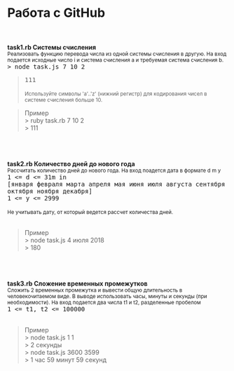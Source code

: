 # Работа с GitHub

</br></br><b>task1.rb Системы счисления</b></br>
<sup>Реализовать функцию перевода числа из одной системы счисления в другую.
На вход подается исходные число i и система счисления a и требуемая система счисления b.</sup>
</br><tt>> node task.js 7 10 2
> 111</tt></br></br>
<sup>Используйте символы 'a'..'z' (нижний регистр) для кодирования чисел в системе счисления больше 10.</sup></br>
<blockquote>Пример</br>
> ruby task.rb 7 10 2</br>
> 111</blockquote></br>
</br></br><b>task2.rb Количество дней до нового года</b></br>
<sup>Рассчитать количество дней до нового года.
На вход поадется дата в формате d m y</sup>
</br><tt>1 <= d <= 31m in 
</br>[января февраля марта апреля мая июня июля августа сентября октября ноября декабря]
</br>1 <= y <= 2999</tt></br></br>
<sup>Не учитывать дату, от который ведется рассчет количества дней.</sup></br></br>
<blockquote>Пример</br>
> node task.js 4 июля 2018</br>
> 180</blockquote></br>
</br></br><b>task3.rb Сложение временных промежутков</b></br>
<sup>Сложить 2 временных промежутка и вывести общую длительность в человекочитаемом виде.
В выводе использовать часы, минуты и секунды (при необходимости).
На вход подается два числа t1 и t2, разделенные пробелом</sup>
</br><tt>1 <= t1, t2 <= 100000</tt></br></br>
<blockquote>Пример</br>
> node task.js 1 1</br>
> 2 секунды</br>
> node task.js 3600 3599</br>
> 1 час 59 минут 59 секунд</blockquote>
